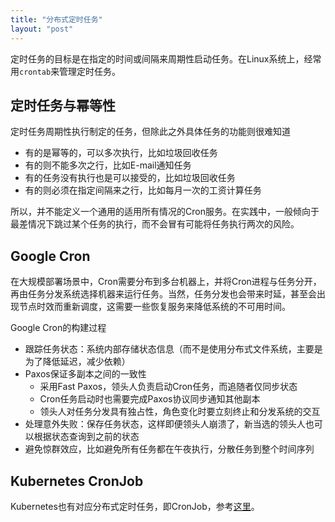 ```yaml
---
title: "分布式定时任务"
layout: "post"
---
```


定时任务的目标是在指定的时间或间隔来周期性启动任务。在Linux系统上，经常用`crontab`来管理定时任务。

## 定时任务与幂等性

定时任务周期性执行制定的任务，但除此之外具体任务的功能则很难知道

* 有的是幂等的，可以多次执行，比如垃圾回收任务
* 有的则不能多次之行，比如E-mail通知任务
* 有的任务没有执行也是可以接受的，比如垃圾回收任务
* 有的则必须在指定间隔来之行，比如每月一次的工资计算任务

所以，并不能定义一个通用的适用所有情况的Cron服务。在实践中，一般倾向于最差情况下跳过某个任务的执行，而不会冒有可能将任务执行两次的风险。

## Google Cron

在大规模部署场景中，Cron需要分布到多台机器上，并将Cron进程与任务分开，再由任务分发系统选择机器来运行任务。当然，任务分发也会带来时延，甚至会出现节点时效而重新调度，这需要一些恢复服务来降低系统的不可用时间。

Google Cron的构建过程

* 跟踪任务状态：系统内部存储状态信息（而不是使用分布式文件系统，主要是为了降低延迟，减少依赖）
* Paxos保证多副本之间的一致性
  * 采用Fast Paxos，领头人负责启动Cron任务，而追随者仅同步状态
  * Cron任务启动时也需要完成Paxos协议同步通知其他副本
  * 领头人对任务分发具有独占性，角色变化时要立刻终止和分发系统的交互
* 处理意外失败：保存任务状态，这样即便领头人崩溃了，新当选的领头人也可以根据状态查询到之前的状态
* 避免惊群效应，比如避免所有任务都在午夜执行，分散任务到整个时间序列

## Kubernetes CronJob

Kubernetes也有对应分布式定时任务，即CronJob，参考[这里](/k8s/architecture/cronjob.html)。
